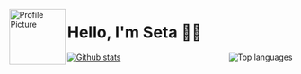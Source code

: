 <img src="https://avatars.githubusercontent.com/u/93928114?v=4" alt="Profile Picture" width="100px" align="left"></img> <h1>Hello, I'm Seta 👋🏻</h1>

<a href="https://github.com/anuraghazra/github-readme-stats"><img src="https://github-readme-stats.vercel.app/api?username=KamuDua&theme=dracula&show_icons=true&hide_border=true" alt="Github stats" align="center" ></img></a><a href="https://github.com/anuraghazra/github-readme-stats"><img src="https://github-readme-stats.vercel.app/api/top-langs/?username=KamuDua&theme=dracula&layout=compact&hide_border=true" alt="Top languages" align="right"></img></a>
